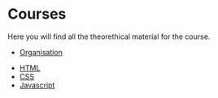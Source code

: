# Courses

Here you will find all the theorethical material for the course.

- [Organisation](./organisation/)
<!-- - [Introduction](./introduction/) -->
- [HTML](./html/)
- [CSS](./css/)
- [Javascript](./javascript/)
